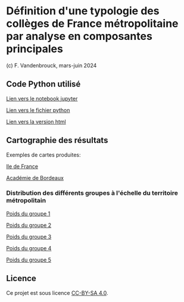 # Définition d'une typologie des collèges de France métropolitaine par analyse en composantes principales

(c) F. Vandenbrouck, mars-juin 2024

## Code Python utilisé

[Lien vers le notebook jupyter](ACPCLGFRA0624.ipynb)

[Lien vers le fichier python](ACPCLGFRA0624.py)

[Lien vers la version html](ACPCLGFRA0624.html)



## Cartographie des résultats 

Exemples de cartes produites:

[Ile de France](carteCLG4IDF.html)

[Académie de Bordeaux](carteCLG4BORDEAUX.html)

### Distribution des différents groupes à l'échelle du territoire métropolitain

[Poids du groupe 1](carte4GPE1.html)

[Poids du groupe 2](carte4GPE2.html)

[Poids du groupe 3](carte4GPE3.html)

[Poids du groupe 4](carte4GPE4.html)

[Poids du groupe 5](carte4GPE5.html)


## Licence

Ce projet est sous licence [CC-BY-SA 4.0](https://creativecommons.org/licenses/by-sa/4.0/deed.fr).
